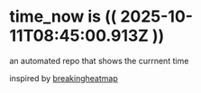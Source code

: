# time_now is (( 2025-10-11T08:45:00.913Z ))

an automated repo that shows the currnent time

inspired by [breakingheatmap](https://github.com/breakingheatmap/breakingheatmap)